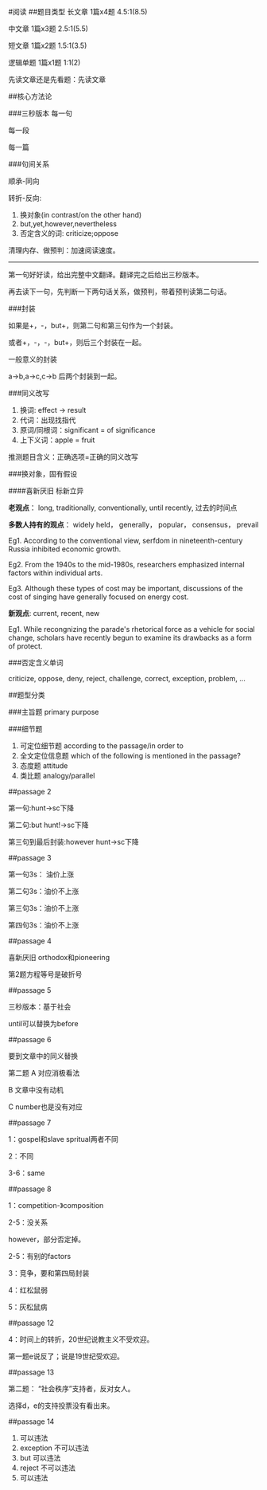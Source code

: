 #阅读
##题目类型
长文章 1篇x4题 4.5:1(8.5)

中文章 1篇x3题 2.5:1(5.5)

短文章 1篇x2题 1.5:1(3.5)

逻辑单题 1篇x1题 1:1(2)


先读文章还是先看题：先读文章

##核心方法论

###三秒版本
每一句

每一段

每一篇


###句间关系

顺承-同向

转折-反向: 

1. 换对象(in contrast/on the other hand)
2. but,yet,however,nevertheless
3. 否定含义的词: criticize;oppose

清理内存、做预判：加速阅读速度。 

***

第一句好好读，给出完整中文翻译。翻译完之后给出三秒版本。

再去读下一句，先判断一下两句话关系，做预判，带着预判读第二句话。

###封装

如果是+，-，but+，则第二句和第三句作为一个封装。

或者+，-，-，but+，则后三个封装在一起。

一般意义的封装

a->b,a->c,c->b 后两个封装到一起。


###同义改写

1. 换词: effect -> result
2. 代词：出现找指代
3. 原词/同根词：significant = of significance
4. 上下义词：apple = fruit

推测题目含义：正确选项=正确的同义改写

###换对象，固有假设

####喜新厌旧 标新立异

**老观点**： long, traditionally, conventionally, until recently, 过去的时间点

**多数人持有的观点**： widely held， generally， popular， consensus， prevail

Eg1. According to the conventional view, serfdom in nineteenth-century Russia inhibited economic growth.

Eg2. From the 1940s to the mid-1980s, researchers emphasized internal factors within individual arts.

Eg3. Although these types of cost may be important, discussions of the cost of singing have generally focused on energy cost.

**新观点**: current, recent, new

Eg1. While recongnizing the parade's rhetorical force as a vehicle for social change, scholars have recently begun to examine its drawbacks as a form of protect.

###否定含义单词

criticize, oppose, deny, reject, challenge, correct, exception, problem, ... 

##题型分类

###主旨题
primary purpose

###细节题
1. 可定位细节题 according to the passage/in order to
2. 全文定位信息题 which of the following is mentioned in the passage?
3. 态度题 attitude
4. 类比题 analogy/parallel


##passage 2

第一句:hunt->sc下降

第二句:but hunt!->sc下降

第三句到最后封装:however hunt->sc下降


##passage 3

第一句3s： 油价上涨

第二句3s：油价不上涨

第三句3s：油价不上涨

第四句3s：油价不上涨



##passage 4

喜新厌旧 orthodox和pioneering

第2题方程等号是破折号

##passage 5

三秒版本：基于社会

until可以替换为before

##passage 6

要到文章中的同义替换

第二题 A 对应消极看法

B 文章中没有动机

C number也是没有对应

##passage 7

1：gospel和slave spritual两者不同

2：不同

3-6：same

##passage 8

1：competition-》composition

2-5：没关系

however，部分否定掉。

2-5：有别的factors

3：竞争，要和第四局封装

4：红松鼠弱

5：灰松鼠病

##passage 12

4：时间上的转折，20世纪说教主义不受欢迎。

第一题e说反了；说是19世纪受欢迎。

##passage 13

第二题： “社会秩序”支持者，反对女人。

选择d，e的支持投票没有看出来。

##passage 14

1. 可以违法
2. exception 不可以违法
3. but 可以违法
4. reject 不可以违法
5. 可以违法

